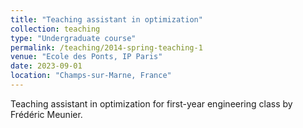 ```yaml
---
title: "Teaching assistant in optimization"
collection: teaching
type: "Undergraduate course"
permalink: /teaching/2014-spring-teaching-1
venue: "Ecole des Ponts, IP Paris"
date: 2023-09-01
location: "Champs-sur-Marne, France"
---
```


Teaching assistant in optimization for first-year engineering class by Frédéric Meunier.
